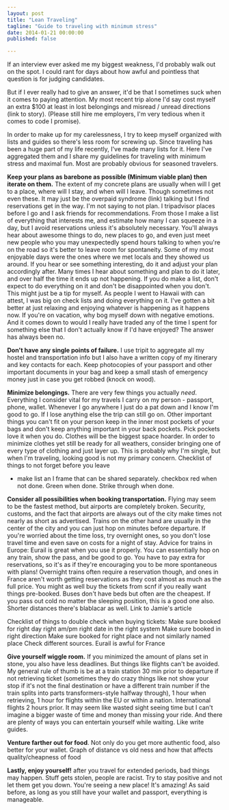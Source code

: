 ```yaml
---
layout: post
title: "Lean Traveling"
tagline: "Guide to traveling with minimum stress"
date: 2014-01-21 00:00:00
published: false

---
```


If an interview ever asked me my biggest weakness, I'd probably walk out on the 
spot. I could rant for days about how awful and pointless that question is for 
judging candidates.

But if I ever really had to give an answer, it'd be that I sometimes suck when 
it comes to paying attention. My most recent trip alone I'd say cost myself an 
extra $100 at least in lost belongings and misread / unread directions (link to 
story). (Please still hire me employers, I'm very tedious when it comes to code 
I promise).

In order to make up for my carelessness, I try to keep myself organized with 
lists and guides so there's less room for screwing up. Since traveling has been 
a huge part of my life recently, I've made many lists for it. Here I've 
aggregated them and I share my guidelines for traveling with minimum stress and 
maximal fun. Most are probably obvious for seasoned travelers.

__Keep your plans as barebone as possible (Minimum viable plan) then iterate on 
them.__
The extent of my concrete plans are usually when will I get to a place, where 
will I stay, and when will I leave. Though sometimes not even these. It may just 
be the overpaid syndrome (link) talking but I find reservations get in the way. 
I'm not saying to not plan. I tripadvisor places before I go and I ask friends 
for recommendations. From those I make a list of everything that interests me, 
  and estimate how many I can squeeze in a day, but I avoid reservations unless 
  it's absolutely necessary.  You'll always hear about awesome things to do, new 
  places to go, and even just meet new people who you may unexpectedly spend 
  hours talking to when you're on the road so it's better to leave room for 
  spontaneity. Some of my most enjoyable days were the ones where we met locals 
  and they showed us around.  If you hear or see something interesting, do it 
  and adjust your plan accordingly after. Many times I hear about something and 
  plan to do it later, and over half the time it ends up not happening.  If you 
  do make a list, don't expect to do everything on it and don't be disappointed 
    when you don't.  This might just be a tip for myself. As people I went to 
    Hawaii with can attest, I was big on check lists and doing everything on it. 
    I've gotten a bit better at just relaxing and enjoying whatever is happening 
    as it happens now. If you're on vacation, why bog myself down with negative 
    emotions. And it comes down to would I really have traded any of the time I 
    spent for something else that I don't actually know if I'd have enjoyed? The 
    answer has always been no. 

__Don't have any single points of failure.__ I use tripit to aggregate all my 
hostel and transportation info but I also have a written copy of my itinerary 
and key contacts for each. Keep photocopies of your passport and other important 
documents in your bag and keep a small stash of emergency money just in case you 
get robbed (knock on wood). 

__Minimize belongings.__ There are very few things you actually _need_. 
Everything I consider vital for my travels I carry on my person - passport, 
phone, wallet. Whenever I go anywhere I just do a pat down and I know I'm good 
to go. If I lose anything else the trip can still go on. Other important things 
you can't fit on your person keep in the inner most pockets of your bags and 
don't keep anything important in your back pockets. Pick pockets love it when 
you do.  Clothes will be the biggest space hoarder. In order to minimize clothes 
yet still be ready for all weathers, consider bringing one of every type of 
clothing and just layer up. This is probably why I'm single, but when I'm 
traveling, looking good is not my primary concern.
Checklist of things to not forget before you leave
- make list an I frame that can be shared separately. checkbox red when not 
  done. Green when done. Strike through when done. 

__Consider all possibilities when booking transportation.__
Flying may seem to be the fastest method, but airports are completely broken. 
Security, customs, and the fact that airports are always out of the city make 
times not nearly as short as advertised. Trains on the other hand are usually in 
the center of the city and you can just hop on minutes before departure. If 
you're worried about the time loss, try overnight ones, so you don't lose travel 
time and even save on costs for a night of stay.  Advice for trains in Europe: 
Eurail is great when you use it properly. You can essentially hop on any train, 
show the pass, and be good to go. You have to pay extra for reservations, so 
it's as if they're encouraging you to be more spontaneous with plans! Overnight 
trains often require a reservation though, and ones in France aren't worth 
getting reservations as they cost almost as much as the full price. You might as 
well buy the tickets from scnf if you really want things pre-booked.
Buses don't have beds but often are the cheapest. If you pass out cold no matter 
the sleeping position, this is a good one also.  Shorter distances there's 
blablacar as well. Link to Jamie's article

Checklist of things to double check when buying tickets:
Make sure booked for right day right am/pm right date in the right system
Make sure booked in right direction
Make sure booked for right place and not similarly named place
Check different sources. Eurail is awful for France

__Give yourself wiggle room.__ If you minimized the amount of plans set in 
stone, you also have less deadlines. But things like flights can't be avoided. 
My general rule of thumb is be at a train station 30 min prior to departure if 
not retrieving ticket (sometimes they do crazy things like not show your stop if 
it's not the final destination or have a different train number if the train 
splits into parts transformers-style halfway through), 1 hour when retrieving, 1 
hour for flights within the EU or within a nation. International flights 2 hours 
prior. It may seem like wasted sight seeing time but I can't imagine a bigger 
waste of time and money than missing your ride. And there are plenty of ways you 
can entertain yourself while waiting. Like write guides.

__Venture farther out for food__. Not only do you get more authentic food, also 
better for your wallet. Graph of  distance vs old ness and how that affects 
quality/cheapness of food 

__Lastly, enjoy yourself!__ after you travel for extended periods, bad things 
may happen. Stuff gets stolen, people are racist. Try to stay positive and not 
let them get you down. You're seeing a new place! It's amazing! As said before, 
as long as you still have your wallet and passport, everything is manageable. 
